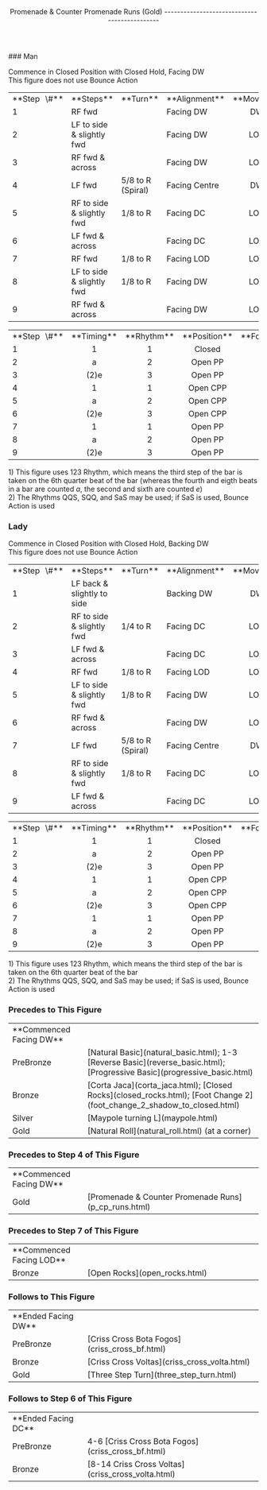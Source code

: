 <header>Promenade &amp; Counter Promenade Runs (Gold)
---------------------------------------------

 </header>### Man

Commence in Closed Position with Closed Hold, Facing DW  
 This figure does not use Bounce Action

 <table class="style1"> <tbody><tr> <td style="width:10%">**Step<span style="color:white">\_</span>\#**</td> <td style="width:38%">**Steps**</td> <td style="width:20%">**Turn**</td> <td style="width:16%">**Alignment**</td> <td style="width:16%;text-align:center">**Moving**</td> </tr> <tr> <td>1</td> <td>RF fwd</td> <td> </td> <td>Facing DW</td> <td style="text-align:center">DW</td> </tr> <tr> <td>2</td> <td>LF to side &amp; slightly fwd</td> <td> </td> <td>Facing DW</td> <td style="text-align:center">LOD</td> </tr> <tr> <td>3</td> <td>RF fwd &amp; across</td> <td> </td> <td>Facing DW</td> <td style="text-align:center">LOD</td> </tr> <tr> <td>4</td> <td>LF fwd</td> <td>5/8 to R (Spiral)</td> <td>Facing Centre</td> <td style="text-align:center">DW</td> </tr> <tr> <td>5</td> <td>RF to side &amp; slightly fwd</td> <td>1/8 to R</td> <td>Facing DC</td> <td style="text-align:center">LOD</td> </tr> <tr> <td>6</td> <td>LF fwd &amp; across</td> <td> </td> <td>Facing DC</td> <td style="text-align:center">LOD</td> </tr> <tr> <td>7</td> <td>RF fwd</td> <td>1/8 to R</td> <td>Facing LOD</td> <td style="text-align:center">LOD</td> </tr> <tr> <td>8</td> <td>LF to side &amp; slightly fwd</td> <td>1/8 to R</td> <td>Facing DW</td> <td style="text-align:center">LOD</td> </tr> <tr> <td>9</td> <td>RF fwd &amp; across</td> <td> </td> <td>Facing DW</td> <td style="text-align:center">LOD</td> </tr> </tbody></table>

 <table class="style1"> <tbody><tr> <td style="width:10%">**Step<span style="color:white">\_</span>\#**</td> <td style="width:20%;text-align:center">**Timing**</td> <td style="width:20%;text-align:center">**Rhythm**</td> <td style="width:30%;text-align:center">**Position**</td> <td style="width:20%;text-align:right">**Footwork**</td> </tr> <tr> <td>1</td> <td style="text-align:center">1</td> <td style="text-align:center">1</td> <td style="text-align:center">Closed</td> <td style="text-align:right">B</td> </tr> <tr> <td>2</td> <td style="text-align:center">a</td> <td style="text-align:center">2</td> <td style="text-align:center">Open PP</td> <td style="text-align:right">BF</td> </tr> <tr> <td>3</td> <td style="text-align:center">(2)e</td> <td style="text-align:center">3</td> <td style="text-align:center">Open PP</td> <td style="text-align:right">BF</td> </tr> <tr> <td>4</td> <td style="text-align:center">1</td> <td style="text-align:center">1</td> <td style="text-align:center">Open CPP</td> <td style="text-align:right">B</td> </tr> <tr> <td>5</td> <td style="text-align:center">a</td> <td style="text-align:center">2</td> <td style="text-align:center">Open CPP</td> <td style="text-align:right">BF</td> </tr> <tr> <td>6</td> <td style="text-align:center">(2)e</td> <td style="text-align:center">3</td> <td style="text-align:center">Open CPP</td> <td style="text-align:right">BF</td> </tr> <tr> <td>7</td> <td style="text-align:center">1</td> <td style="text-align:center">1</td> <td style="text-align:center">Open PP</td> <td style="text-align:right">B</td> </tr> <tr> <td>8</td> <td style="text-align:center">a</td> <td style="text-align:center">2</td> <td style="text-align:center">Open PP</td> <td style="text-align:right">BF</td> </tr> <tr> <td>9</td> <td style="text-align:center">(2)e</td> <td style="text-align:center">3</td> <td style="text-align:center">Open PP</td> <td style="text-align:right">BF</td> </tr> </tbody></table>

1\) This figure uses 123 Rhythm, which means the third step of the bar is taken on the 6th quarter beat of the bar (whereas the fourth and eigth beats in a bar are counted *a*, the second and sixth are counted *e*)  
 2) The Rhythms QQS, SQQ, and SaS may be used; if SaS is used, Bounce Action is used

### Lady

Commence in Closed Position with Closed Hold, Backing DW  
 This figure does not use Bounce Action

 <table class="style1"> <tbody><tr> <td style="width:10%">**Step<span style="color:white">\_</span>\#**</td> <td style="width:38%">**Steps**</td> <td style="width:20%">**Turn**</td> <td style="width:16%">**Alignment**</td> <td style="width:16%;text-align:center">**Moving**</td> </tr> <tr> <td>1</td> <td>LF back &amp; slightly to side</td> <td> </td> <td>Backing DW</td> <td style="text-align:center">DW</td> </tr> <tr> <td>2</td> <td>RF to side &amp; slightly fwd</td> <td>1/4 to R</td> <td>Facing DC</td> <td style="text-align:center">LOD</td> </tr> <tr> <td>3</td> <td>LF fwd &amp; across</td> <td> </td> <td>Facing DC</td> <td style="text-align:center">LOD</td> </tr> <tr> <td>4</td> <td>RF fwd</td> <td>1/8 to R</td> <td>Facing LOD</td> <td style="text-align:center">LOD</td> </tr> <tr> <td>5</td> <td>LF to side &amp; slightly fwd</td> <td>1/8 to R</td> <td>Facing DW</td> <td style="text-align:center">LOD</td> </tr> <tr> <td>6</td> <td>RF fwd &amp; across</td> <td> </td> <td>Facing DW</td> <td style="text-align:center">LOD</td> </tr> <tr> <td>7</td> <td>LF fwd</td> <td>5/8 to R (Spiral)</td> <td>Facing Centre</td> <td style="text-align:center">DW</td> </tr> <tr> <td>8</td> <td>RF to side &amp; slightly fwd</td> <td>1/8 to R</td> <td>Facing DC</td> <td style="text-align:center">LOD</td> </tr> <tr> <td>9</td> <td>LF fwd &amp; across</td> <td> </td> <td>Facing DC</td> <td style="text-align:center">LOD</td> </tr> </tbody></table>

 <table class="style1"> <tbody><tr> <td style="width:10%">**Step<span style="color:white">\_</span>\#**</td> <td style="width:20%;text-align:center">**Timing**</td> <td style="width:20%;text-align:center">**Rhythm**</td> <td style="width:30%;text-align:center">**Position**</td> <td style="width:20%;text-align:right">**Footwork**</td> </tr> <tr> <td>1</td> <td style="text-align:center">1</td> <td style="text-align:center">1</td> <td style="text-align:center">Closed</td> <td style="text-align:right">B</td> </tr> <tr> <td>2</td> <td style="text-align:center">a</td> <td style="text-align:center">2</td> <td style="text-align:center">Open PP</td> <td style="text-align:right">BF</td> </tr> <tr> <td>3</td> <td style="text-align:center">(2)e</td> <td style="text-align:center">3</td> <td style="text-align:center">Open PP</td> <td style="text-align:right">BF</td> </tr> <tr> <td>4</td> <td style="text-align:center">1</td> <td style="text-align:center">1</td> <td style="text-align:center">Open CPP</td> <td style="text-align:right">B</td> </tr> <tr> <td>5</td> <td style="text-align:center">a</td> <td style="text-align:center">2</td> <td style="text-align:center">Open CPP</td> <td style="text-align:right">BF</td> </tr> <tr> <td>6</td> <td style="text-align:center">(2)e</td> <td style="text-align:center">3</td> <td style="text-align:center">Open CPP</td> <td style="text-align:right">BF</td> </tr> <tr> <td>7</td> <td style="text-align:center">1</td> <td style="text-align:center">1</td> <td style="text-align:center">Open PP</td> <td style="text-align:right">B</td> </tr> <tr> <td>8</td> <td style="text-align:center">a</td> <td style="text-align:center">2</td> <td style="text-align:center">Open PP</td> <td style="text-align:right">BF</td> </tr> <tr> <td>9</td> <td style="text-align:center">(2)e</td> <td style="text-align:center">3</td> <td style="text-align:center">Open PP</td> <td style="text-align:right">BF</td> </tr> </tbody></table>

1\) This figure uses 123 Rhythm, which means the third step of the bar is taken on the 6th quarter beat of the bar  
 2) The Rhythms QQS, SQQ, and SaS may be used; if SaS is used, Bounce Action is used

### Precedes to This Figure

 <table> <tbody><tr> <td style="width:30%">**Commenced Facing DW**</td> <td> </td> </tr> <tr> <td>PreBronze</td> <td> [Natural Basic](natural_basic.html); 1-3 [Reverse Basic](reverse_basic.html); [Progressive Basic](progressive_basic.html) </td> </tr> <tr> <td>Bronze</td> <td> [Corta Jaca](corta_jaca.html); [Closed Rocks](closed_rocks.html); [Foot Change 2](foot_change_2_shadow_to_closed.html) </td> </tr> <tr> <td>Silver</td> <td> [Maypole turning L](maypole.html) </td> </tr> <tr> <td>Gold</td> <td> [Natural Roll](natural_roll.html) (at a corner) </td> </tr> </tbody></table>

### Precedes to Step 4 of This Figure

 <table> <tbody><tr> <td style="width:30%">**Commenced Facing DW**</td> <td></td> </tr> <tr> <td>Gold</td> <td> [Promenade &amp; Counter Promenade Runs](p_cp_runs.html) </td> </tr> </tbody></table>

### Precedes to Step 7 of This Figure

 <table> <tbody><tr> <td style="width:30%">**Commenced Facing LOD**</td> <td></td> </tr> <tr> <td>Bronze</td> <td> [Open Rocks](open_rocks.html) </td> </tr> </tbody></table>

### Follows to This Figure

 <table> <tbody><tr> <td style="width:30%">**Ended Facing DW**</td> <td></td> </tr> <tr> <td style="width: 30%">PreBronze</td> <td> [Criss Cross Bota Fogos](criss_cross_bf.html) </td> </tr> <tr> <td style="width: 30%">Bronze</td> <td> [Criss Cross Voltas](criss_cross_volta.html) </td> </tr> <tr> <td style="width: 30%">Gold</td> <td> [Three Step Turn](three_step_turn.html) </td> </tr> </tbody></table>

### Follows to Step 6 of This Figure

 <table> <tbody><tr> <td style="width:30%">**Ended Facing DC**</td> <td> </td> </tr> <tr> <td style="width: 30%">PreBronze</td> <td> 4-6 [Criss Cross Bota Fogos](criss_cross_bf.html) </td> </tr> <tr> <td style="width: 30%">Bronze</td> <td> [8-14 Criss Cross Voltas](criss_cross_volta.html) </td> </tr> </tbody></table>